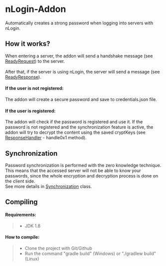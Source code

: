 # nLogin-Addon
Automatically creates a strong password when logging into servers with nLogin.

## How it works?
When entering a server, the addon will send a handshake message (see <a href="https://github.com/nickuc/nLogin-Addon/blob/master/common/src/main/java/com/nickuc/login/addon/model/request/ReadyRequest.java">ReadyRequest</a>) to the server.
<br><br>
After that, if the server is using nLogin, the server will send a message (see <a href="https://github.com/nickuc/nLogin-Addon/blob/master/common/src/main/java/com/nickuc/login/addon/model/response/ReadyResponse.java">ReadyResponse</a>).

#### If the user is not registered:
The addon will create a secure password and save to credentials.json file.

#### If the user is registered:
The addon will check if the password is registered and use it. If the password is not registered and the synchronization feature is active, the addon will try to decrypt the content using the saved cryptKeys (see <a href="https://github.com/nickuc/nLogin-Addon/blob/master/common/src/main/java/com/nickuc/login/addon/handler/ResponseHandler.java#L194">ResponseHandler</a> - handle0x1 method).

## Synchronization
Password synchronization is performed with the zero knowledge technique. This means that the accessed server will not be able to know your passwords, since the whole encryption and decryption process is done on the client side.<br>
See more details in <a href="https://github.com/nickuc/nLogin-Addon/blob/master/common/src/main/java/com/nickuc/login/addon/sync/Synchronization.java">Synchronization</a> class.

## Compiling
#### Requirements:
>- JDK 1.8

#### How to compile:
>- Clone the project with Git/Github
>- Run the command "gradle build" (Windows) or "./gradlew build" (Linux)